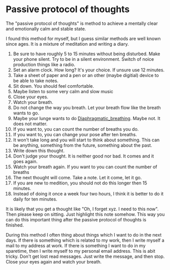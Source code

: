 # Passive protocol of thoughts

The "passive protocol of thoughts" is method to achieve a mentally clear and emotionally calm and stable state.

I found this method for myself, but I guess similar methods are well known since ages. It is a mixture of meditation and writing a diary.

1. Be sure to have roughly 5 to 15 minutes without being disturbed. Make your phone silent. Try to be in a silent environment. Switch of noice production things like a radio.
1. Set an alarm clock. How long? It's your choice. If unsure use 12 minutes.
1. Take a sheet of paper and a pen or an other (maybe digitial) device to be able to take notes.
1. Sit down. You should feel comfortable.
1. Maybe listen to some very calm and slow music
1. Close your eyes.
1. Watch your breath.
1. Do not change the way you breath. Let your breath flow like the breath wants to go.
1. Maybe your lunge wants to do [Diaphragmatic_breathing](https://en.wikipedia.org/wiki/Diaphragmatic_breathing). Maybe not. It does not matter.
1. If you want to, you can count the number of breaths you do.
1. If you want to, you can change your pose after ten breaths.
1. It won't take long and you will start to think about something. This can be anything, something from the future, something about the past.
1. Write down this thought. 
1. Don't judge your thought. It is neither good nor bad. It comes and it goes again.
1. Watch your breath again. If you want to you can count the number of breaths
1. The next thought will come. Take a note. Let it come, let it go.
1. If you are new to medition, you should not do this longer then 15 minutes.
1. Instead of doing it once a week four two hours, I think it is better to do it daily for ten minutes.

It is likely that you get a thought like "Oh, I forget xyz. I need to this now". Then please keep on sitting. Just highlight this note somehow. This way you can do this important thing after the passive protocol of thoughts is finished.

During this method I often thing about things which I want to do in the next days. If there is something which is related to my work, then I write myself a mail to my address at work. If there is something I want to do in my sparetime, then I write myself to my personal email address. This is abit tricky. Don't get lost read messages. Just write the message, and then stop. Close your eyes again and watch your breath.




